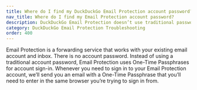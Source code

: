 ```yaml
---
title: Where do I find my DuckDuckGo Email Protection account password?
nav_title: Where do I find my Email Protection account password?
description: DuckDuckGo Email Protection doesn’t use traditional passwords. We’ll send you a One-Time Passphrase that allows you to securely sign-in whenever you need to.
category: DuckDuckGo Email Protection Troubleshooting
order: 400
---
```


Email Protection is a forwarding service that works with your existing email account and inbox. There is no account password. Instead of using a traditional account password, Email Protection uses One-Time Passphrases for account sign-in. Whenever you need to sign in to your Email Protection account, we’ll send you an email with a One-Time Passphrase that you’ll need to enter in the same browser you’re trying to sign in from.
